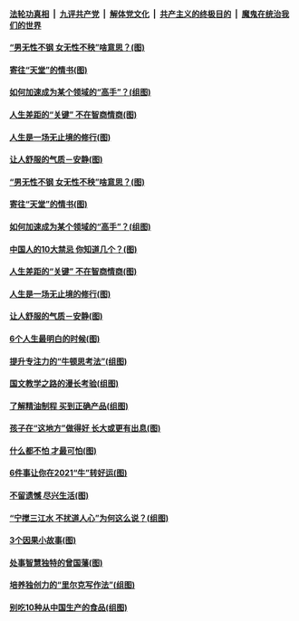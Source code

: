 

####  [法轮功真相](../../../../basic/blob/master/README.md?t=02021131) &nbsp;|&nbsp; [九评共产党](../../../../9ping.md/blob/master/README.md?t=02021131) &nbsp;|&nbsp; [解体党文化](../../../../jtdwh.md/blob/master/README.md?t=02021131)  &nbsp;|&nbsp; [共产主义的终极目的](../../../../gczydzjmd.md/blob/master/README.md?t=02021131) &nbsp;|&nbsp; [魔鬼在统治我们的世界](../../../../mgztzwmdsj.md/blob/master/README.md?t=02021131) 

#### [“男无性不钢 女无性不秧”啥意思？(图)](../pages/p8/961051.md?t=02021131) 

#### [寄往“天堂”的情书(图)](../pages/p8/960649.md?t=02021131) 

#### [如何加速成为某个领域的“高手”？(组图)](../pages/p8/960096.md?t=02021131) 

#### [人生差距的“关键” 不在智商情商(图)](../pages/p8/960953.md?t=02021131) 

#### [人生是一场无止境的修行(图)](../pages/p8/960657.md?t=02021131) 

#### [让人舒服的气质－安静(图)](../pages/p8/960662.md?t=02021131) 

#### [“男无性不钢 女无性不秧”啥意思？(图)](../pages/p8/961051.md?t=02021131) 

#### [寄往“天堂”的情书(图)](../pages/p8/960649.md?t=02021131) 

#### [如何加速成为某个领域的“高手”？(组图)](../pages/p8/960096.md?t=02021131) 

#### [中国人的10大禁忌 你知道几个？(图)](../pages/p8/961039.md?t=02021131) 

#### [人生差距的“关键” 不在智商情商(图)](../pages/p8/960953.md?t=02021131) 

#### [人生是一场无止境的修行(图)](../pages/p8/960657.md?t=02021131) 

#### [让人舒服的气质－安静(图)](../pages/p8/960662.md?t=02021131) 

#### [6个人生最明白的时候(图)](../pages/p8/960656.md?t=02021131) 

#### [提升专注力的“牛顿思考法”(组图)](../pages/p8/960094.md?t=02021131) 

#### [国文教学之路的漫长考验(组图)](../pages/p8/960845.md?t=02021131) 

#### [了解精油制程 买到正确产品(组图)](../pages/p8/960090.md?t=02021131) 

#### [孩子在“这地方”做得好 长大或更有出息(图)](../pages/p8/960805.md?t=02021131) 

#### [什么都不怕 才最可怕(图)](../pages/p8/960435.md?t=02021131) 

#### [6件事让你在2021“牛”转好运(图)](../pages/p8/960654.md?t=02021131) 

#### [不留遗憾 尽兴生活(图)](../pages/p8/960287.md?t=02021131) 

#### [“宁搅三江水 不扰道人心”为何这么说？(组图)](../pages/p8/960653.md?t=02021131) 

#### [3个因果小故事(图)](../pages/p8/960432.md?t=02021131) 

#### [处事智慧独特的曾国藩(图)](../pages/p8/960443.md?t=02021131) 

#### [培养独创力的“里尔克写作法”(组图)](../pages/p8/960093.md?t=02021131) 

#### [别吃10种从中国生产的食品(组图)](../pages/p8/960573.md?t=02021131) 

